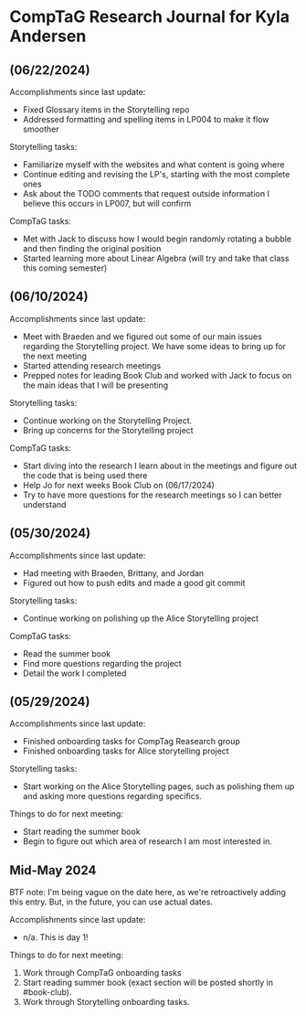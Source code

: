# CompTaG Research Journal for Kyla Andersen

## (06/22/2024)

Accomplishments since last update:

* Fixed Glossary items in the Storytelling repo
* Addressed formatting and spelling items in LP004 to make it 
  flow smoother

Storytelling tasks:

* Familiarize myself with the websites and what content is going
  where
* Continue editing and revising the LP's, starting with the 
  most complete ones
* Ask about the TODO comments that request outside information
  I believe this occurs in LP007, but will confirm

CompTaG tasks:

* Met with Jack to discuss how I would begin randomly rotating
  a bubble and then finding the original position
* Started learning more about Linear Algebra (will try and take 
  that class this coming semester)

## (06/10/2024)

Accomplishments since last update:

* Meet with Braeden and we figured out some of our main issues regarding the
  Storytelling project. We have some ideas to bring up for the next meeting
* Started attending research meetings
* Prepped notes for leading Book Club and worked with Jack to focus on the main
  ideas that I will be presenting

Storytelling tasks:

* Continue working on the Storytelling Project.
* Bring up concerns for the Storytelling project

CompTaG tasks: 

* Start diving into the research I learn about in the meetings and figure out
  the code that is being used there
* Help Jo for next weeks Book Club on (06/17/2024)
* Try to have more questions for the research meetings so I can better understand

## (05/30/2024)

Accomplishments since last update:

* Had meeting with Braeden, Brittany, and Jordan
* Figured out how to push edits and made a good git commit

Storytelling tasks:

* Continue working on polishing up the Alice Storytelling project

CompTaG tasks:

* Read the summer book
* Find more questions regarding the project
* Detail the work I completed

## (05/29/2024) 

Accomplishments since last update:

* Finished onboarding tasks for CompTag Reasearch group
* Finished onboarding tasks for Alice storytelling project

Storytelling tasks:

* Start working on the Alice Storytelling pages, such as polishing them up and asking more questions regarding specifics.

Things to do for next meeting:

* Start reading the summer book
* Begin to figure out which area of research I am most interested in.

## Mid-May 2024

BTF note: I'm being vague on the date here, as we're retroactively adding this
entry. But, in the future, you can use actual dates.

Accomplishments since last update:

* n/a. This is day 1! 

Things to do for next meeting:

1. Work through CompTaG onboarding tasks
2. Start reading summer book (exact section will be posted shortly in
   #book-club).
3. Work through Storytelling onboarding tasks.
